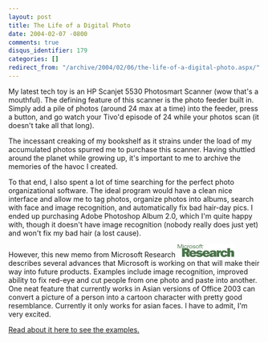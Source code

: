 ```yaml
---
layout: post
title: The Life of a Digital Photo
date: 2004-02-07 -0800
comments: true
disqus_identifier: 179
categories: []
redirect_from: "/archive/2004/02/06/the-life-of-a-digital-photo.aspx/"
---
```


My latest tech toy is an HP Scanjet 5530 Photosmart Scanner (wow that's
a mouthful). The defining feature of this scanner is the photo feeder
built in. Simply add a pile of photos (around 24 max at a time) into the
feeder, press a button, and go watch your Tivo'd episode of 24 while
your photos scan (it doesn't take all that long).

The incessant creaking of my bookshelf as it strains under the load of
my accumulated photos spurred me to purchase this scanner. Having
shuttled around the planet while growing up, it's important to me to
archive the memories of the havoc I created.

To that end, I also spent a lot of time searching for the perfect photo
organizational software. The ideal program would have a clean nice
interface and allow me to tag photos, organize photos into albums,
search with face and image recognition, and automatically fix bad
hair-day pics. I ended up purchasing Adobe Photoshop Album 2.0, which
I'm quite happy with, though it doesn't have image recognition (nobody
really does just yet) and won't fix my bad hair (a lost cause).

However, this new memo from Microsoft Research
![](/images/MicrosoftResearch.GIF) describes several advances that
Microsoft is working on that will make their way into future products.
Examples include image recognition, improved ability to fix red-eye and
cut people from one photo and paste into another. One neat feature that
currently works in Asian versions of Office 2003 can convert a picture
of a person into a cartoon character with pretty good resemblance.
Currently it only works for asian faces. I have to admit, I'm very
excited.

[Read about it here to see the
examples.](http://research.microsoft.com/printArticle.aspx?id=605)

